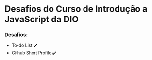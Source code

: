 # Desafios do Curso de Introdução a JavaScript da DIO

### Desafios:
- To-do List ✔️
- Github Short Profile ✔️
